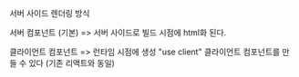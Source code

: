 
서버 사이드 렌더링 방식


서버 컴포넌트 (기본)
=> 서버 사이드로 빌드 시점에 html화 된다.


클라이언트 컴포넌트 
=> 런타임 시점에 생성
"use client" 클라이언트 컴포넌트를 만들 수 있다 (기존 리액트와 동일)